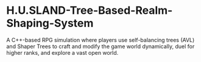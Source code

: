 # H.U.SLAND-Tree-Based-Realm-Shaping-System
A C++-based RPG simulation where players use self-balancing trees (AVL) and Shaper Trees to craft and modify the game world dynamically, duel for higher ranks, and explore a vast open world.
